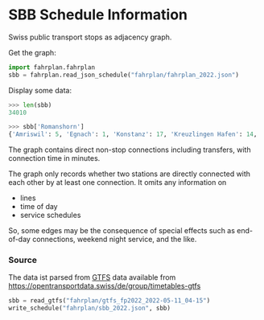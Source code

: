 # SBB Schedule Information

Swiss public transport stops as adjacency graph.

Get the graph:

```py
import fahrplan.fahrplan
sbb = fahrplan.read_json_schedule("fahrplan/fahrplan_2022.json")
```

Display some data:
```py
>>> len(sbb)
34010

>>> sbb['Romanshorn']
{'Amriswil': 5, 'Egnach': 1, 'Konstanz': 17, 'Kreuzlingen Hafen': 14, 'Neukirch-Egnach': 2, 'Romanshorn': 3, 'Romanshorn (See)': 5, 'Romanshorn Autoquai': 6, 'Romanshorn, Bahnhof': 3, 'St. Gallen': 18, 'Uttwil': 3, 'Weinfelden': 13, 'Wittenbach': 11}
```

The graph contains direct non-stop connections including transfers, with connection time in minutes.

The graph only records whether two stations are directly connected with each other by at least one connection. It omits any information on
  * lines
  * time of day
  * service schedules

So, some edges may be the consequence of special effects such as end-of-day connections, weekend night service, and the like.

### Source

The data ist parsed from [GTFS](https://opentransportdata.swiss/de/cookbook/gtfs) data available from https://opentransportdata.swiss/de/group/timetables-gtfs

```py
sbb = read_gtfs("fahrplan/gtfs_fp2022_2022-05-11_04-15")
write_schedule("fahrplan/sbb_2022.json", sbb)
```
